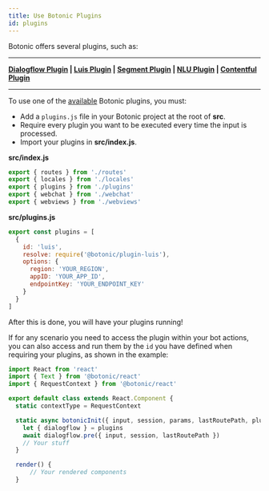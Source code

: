```yaml
---
title: Use Botonic Plugins
id: plugins
---
```


Botonic offers several plugins, such as:

---
**[Dialogflow Plugin](plugin-dialogflow) | [Luis Plugin](plugin-luis) | [Segment Plugin](plugin-segment) | [NLU Plugin](plugin-nlu) | [Contentful Plugin](contentful)**

---

To use one of the [available](#Plugins) Botonic plugins,  you must:
* Add a `plugins.js` file in your Botonic project at the root of **src**.
* Require every plugin you want to be executed every time the input is processed.
* Import your plugins in **src/index.js**.

**src/index.js**  

```javascript
export { routes } from './routes'
export { locales } from './locales'
export { plugins } from './plugins'
export { webchat } from './webchat'
export { webviews } from './webviews'
```

**src/plugins.js**  

```javascript
export const plugins = [
  {
    id: 'luis',
    resolve: require('@botonic/plugin-luis'),
    options: {
      region: 'YOUR_REGION',
      appID: 'YOUR_APP_ID',
      endpointKey: 'YOUR_ENDPOINT_KEY'
    }
  }
]
```

After this is done, you will have your plugins running!  

If for any scenario you need to access the plugin within your bot actions, you can also access and run them by the `id` you have defined when requiring your plugins, as shown in the example:

```javascript
import React from 'react'
import { Text } from '@botonic/react'
import { RequestContext } from '@botonic/react'

export default class extends React.Component {
  static contextType = RequestContext

  static async botonicInit({ input, session, params, lastRoutePath, plugins }) {
    let { dialogflow } = plugins
    await dialogflow.pre({ input, session, lastRoutePath })
    // Your stuff
  }

  render() {
      // Your rendered components
  }
```

